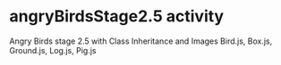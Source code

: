 # angryBirdsStage2.5 activity
Angry Birds stage 2.5 with Class Inheritance and Images
Bird.js, Box.js, Ground.js, Log.js, Pig.js
